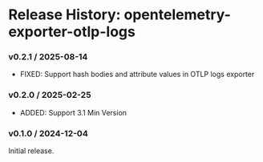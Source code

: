 # Release History: opentelemetry-exporter-otlp-logs

### v0.2.1 / 2025-08-14

- FIXED: Support hash bodies and attribute values in OTLP logs exporter

### v0.2.0 / 2025-02-25

- ADDED: Support 3.1 Min Version

### v0.1.0 / 2024-12-04

Initial release.

